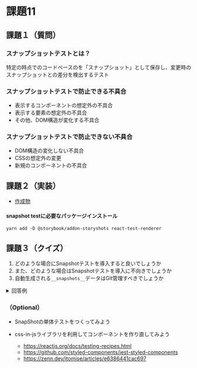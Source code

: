 # 課題11

## 課題１（質問）

### スナップショットテストとは？
特定の時点でのコードベースのを「スナップショット」として保存し、変更時のスナップショットとの差分を検出するテスト

### スナップショットテストで防止できる不具合
- 表示するコンポーネントの想定外の不具合
- 表示する要素の想定外の不具合
- その他、DOM構造が変化する不具合

### スナップショットテストで防止できない不具合
- DOM構造の変化しない不具合
- CSSの想定外の変更
- 新規のコンポーネントの不具合

## 課題２（実装）

- [作成物](my-app)

#### snapshot testに必要なパッケージインストール
```
yarn add -D @storybook/addon-storyshots react-test-renderer
```


## 課題３（クイズ）

1. どのような場合にSnapshotテストを導入すると良いでしょうか
2. また、どのような場合はSnapshotテストを導入に不向きでしょうか
3. 自動生成される`__snapshots__`データはGit管理すべきでしょうか


<details>
  <summary>回答例</summary>

1. テストが無くリファクタしたい場合; 単体テストでカバーできない思わぬ変更を検知したい場合;
2. ランダム/膨大なSnapshotが出力されるなど、snapshotの差分の妥当性を判断するのが困難な場合
3. Yes。前回のスナップショットデータをGit管理することでCI環境での自動テストが可能になる。

参考:

[スナップショットテストのワークフロー](https://tarosky.co.jp/tarog/4662)
[スナップショットテストの向き不向きについて考えてみる](https://www.mizdra.net/entry/2021/02/04/003728#:~:text=%E3%82%B9%E3%83%8A%E3%83%83%E3%83%97%E3%82%B7%E3%83%A7%E3%83%83%E3%83%88%E3%83%86%E3%82%B9%E3%83%88%E3%81%A8%E3%81%AF%E3%80%81%E3%81%82%E3%82%8B%E3%83%97%E3%83%AD%E3%82%B0%E3%83%A9%E3%83%A0%E3%81%AE%E5%87%BA%E5%8A%9B%E3%82%92,%E3%81%82%E3%81%A3%E3%81%9F%E3%82%89%20fail%20%E3%81%95%E3%81%9B%E3%81%BE%E3%81%99%E3%80%82)
</details>



### （Optional）
- SnapShotの単体テストをつくってみよう
- css-in-jsライブラリを利用してコンポーネントを作り直してみよう

  - https://reactjs.org/docs/testing-recipes.html
  - https://github.com/styled-components/jest-styled-components
  - https://zenn.dev/itomise/articles/e6386441cac697




